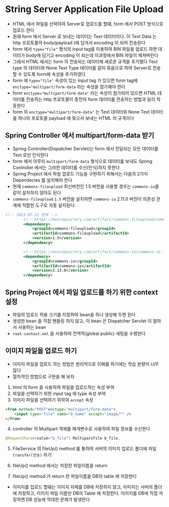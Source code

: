 # String Server Application File Upload
- HTML 에서 파일을 선택하여 Server로 업로드를 할떄, form 에서 POST 방식으로 업로드 한다
- 원래 form 에서 Server 로 보내는 데이터는 Text 데이터이다. 이 Text Data 는 http 프로토콜의 body(payload	)에 담겨서 encoding 이 되어 전송된다
- form 에서 `type="file"` 형식의 input tag를 이용하여 BIN 파일을 업로드 하면 데이터가 body에 담기고 encoding 이 되는데 이과정에서 BIN 파일이 깨져버린다
- 그래서 HTML 에서는 form 의 전송되는 데이터에 새로운 규격을 추가했다 Text type 의 데이터와 None Text Type 데이터를 같이 묶음으로 하여 Server로 전송 할 수 있도록 form에 속성을 추가하였다
- form 에 `type="file"` 속성이 있는 input tag 가 있으면 form tag에 `enctype="multipart/form-data` 라는 속성을 첨가해야 한다
- form `enctype="multipart/form-data"` 라는 속성이 첨가되어 있으면 HTML 데이터를 전송하는 http 프로토콜이 종전의 form 데이터를 전송하는 방법과 달리 작동한다
- form 의 `enctype="multipart/form-data"` 는 Text 데이터와 None Text 데이터를 하나의 프로토콜 payload 에 묶으서 보내는 HTML 의 규격이다

## Spring Controller 에서 multipart/form-data 받기
- Spring Controller(Dispatcher Servlet)는 form 에서 전달되는 모든 데이터를 Text 로만 인식한다
- form 에서 아무리 `multipart/form-data` 형식으로 데이터를 보내도 Spring Controller 에서는 그러한 데이터를 수신(인식)하지 못한다
- Spring Project 에서 파일 업로드 기능을 구현하기 위해서는 다음의 2가지 Dependecies 를 설치해야 한다
- 현재 `commons-fileupload` 최신버전인 1.5 버전을 사용할 경우는 `commons-io`를 같이 설치하지 않아도 된다
- `commons-fileupload` `1.5` 버전을 설치하면 `commons-io` 2.11.0 버전이 의존성 관계에 적합한 도구로 자동 설치된다.

```xml
<!-- 2023.07.12 현재 -->
		<!-- https://mvnrepository.com/artifact/commons-fileupload/commons-fileupload -->
		<dependency>
			<groupId>commons-fileupload</groupId>
			<artifactId>commons-fileupload</artifactId>
			<version>1.5</version>
		</dependency>

		<!-- https://mvnrepository.com/artifact/commons-io/commons-io -->
		<dependency>
			<groupId>commons-io</groupId>
			<artifactId>commons-io</artifactId>
			<version>2.13.0</version>
		</dependency>
```

## Spring Project 에서 파일 업로드를 하기 위한 context 설정
- 파일의 업로드 허용 크기를 지정하여 bean을 하나 생성해 두면 된다
- 생성한 bean 을 직접 핸들링 하지 않고, 이 bean 은 Dispatcher Servlet 이 알아서 사용하는 bean
- `root-context.xml` 을 사용하여 전역적(global public) 세팅을 수행한다

## 이미지 파일을 업로드 하기
- 이미지 파일을 업로드 하는 방법은 원리적으로 이해를 하기에는 학습 분량이 너무 많다
- 절차적인 방법으로 구현을 해 보자
1. html 의 form 을 사용하여 파일을 업로드하는 속성 부여
2. 파일을 선택하기 위한 input tag 에 type 속성 부여
3. 이미지 파일을 선택하기 위하여 `accept` 속성
```html
<from method="POST"enctype="multipart/form-data">
	<input type="file" name="b_name" accept="image/*" />
</from>
```
4. controller 의 Multipart 객체를 매개변수로 사용하여 파일 정보를 수신한다
```java
@RequestParam(value="b_file") MultipartFile b_file,
```
5. FileService 의 fileUp() method 를 통하여 서버의 이미지 업로드 폴더에 파일 `transfer(전송)` 하기

6. fileUp() method 에서는 저장한 파일이름을 return
7. fileUp() method 가 return 한 파일이름을 DB의 table 에 저장한다
* 이미지를 업로드 할떄는 이미지 자체를 DB에 저장하지 않고, 이미지는 서버의 폴더에 저장하고, 이미지 파일 이름만 DB의 Table 에 저장한다. 이미지를 DB에 직접 저장하면 DB 성능에 막대한 문제가 발생한다
